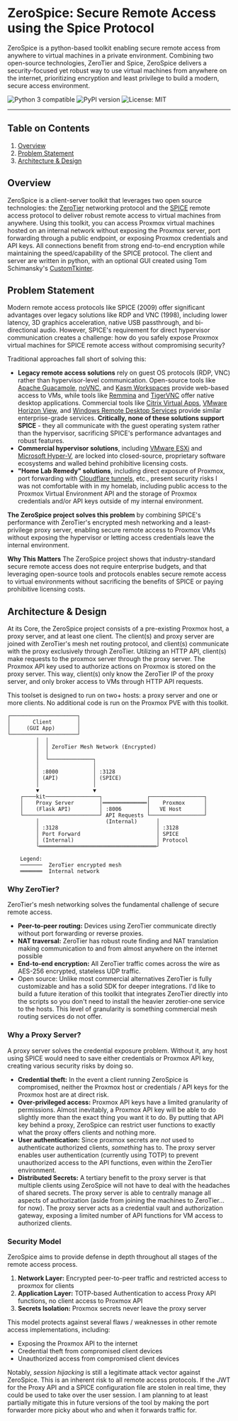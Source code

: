 # ZeroSpice: Secure Remote Access using the Spice Protocol

ZeroSpice is a python-based toolkit enabling secure remote access from anywhere to virtual machines in a private environment. Combining two open-source technologies, ZeroTier and Spice, ZeroSpice delivers a security-focused yet robust way to use virtual machines from anywhere on the internet, prioritizing encryption and least privilege to build a modern, secure access environment.

![Python 3 compatible](https://img.shields.io/badge/python-3.x-blue.svg)
![PyPI version](https://img.shields.io/pypi/v/bloodhound.svg)
![License: MIT](https://img.shields.io/pypi/l/bloodhound.svg)

---

## Table on Contents

1. [Overview](#overview)
2. [Problem Statement](#problem-statement)
3. [Architecture & Design](#architecture--design)

## Overview

ZeroSpice is a client-server toolkit that leverages two open source technologies: the [ZeroTier](https://www.zerotier.com/) networking protocol and the [SPICE](https://www.spice-space.org/) remote access protocol to deliver robust remote access to virtual machines from anywhere. Using this toolkit, you can access Proxmox virtual machines hosted on an internal network without exposing the Proxmox server, port forwarding through a public endpoint, or exposing Proxmox credentials and API keys. All connections benefit from strong end-to-end encryption while maintaining the speed/capability of the SPICE protocol. The client and server are written in python, with an optional GUI created using Tom Schimansky's [CustomTkinter](https://github.com/TomSchimansky/CustomTkinter).

## Problem Statement

Modern remote access protocols like SPICE (2009) offer significant advantages over legacy solutions like RDP and VNC (1998), including lower latency, 3D graphics acceleration, native USB passthrough, and bi-directional audio. However, SPICE's requirement for direct hypervisor communication creates a challenge: how do you safely expose Proxmox virtual machines for SPICE remote access without compromising security?

Traditional approaches fall short of solving this:
- **Legacy remote access solutions** rely on guest OS protocols (RDP, VNC) rather than hypervisor-level communication. Open-source tools like [Apache Guacamole](https://guacamole.apache.org/), [noVNC](https://novnc.com/info.html), and [Kasm Workspaces](https://kasm.com/workspaces) provide web-based access to VMs, while tools like [Remmina](https://remmina.org/) and [TigerVNC](https://tigervnc.org/) offer native desktop applications. Commercial tools like [Citrix Virtual Apps](https://www.citrix.com/platform/citrix-app-and-desktop-virtualization/), [VMware Horizon View](https://en.wikipedia.org/wiki/Omnissa_Horizon), and [Windows Remote Desktop Services](https://learn.microsoft.com/en-us/windows-server/remote/remote-desktop-services/remote-desktop-services-overview) provide similar enterprise-grade services. **Critically, none of these solutions support SPICE** - they all communicate with the guest operating system rather than the hypervisor, sacrificing SPICE's performance advantages and robust features.
- **Commercial hypervisor solutions**, including [VMware ESXi](https://www.vmware.com/products/cloud-infrastructure/vsphere) and [Microsoft Hyper-V](https://learn.microsoft.com/en-us/windows-server/virtualization/hyper-v/overview), are locked into closed-source, proprietary software ecosystems and walled behind prohibitive licensing costs.
- **"Home Lab Remedy" solutions**, including direct exposure of Proxmox, port forwarding with [Cloudflare tunnels](https://developers.cloudflare.com/cloudflare-one/connections/connect-networks/), etc., present security risks I was not comfortable with in my homelab, including public access to the Proxmox Virtual Environment API and the storage of Proxmox credentials and/or API keys outside of my internal environment.

**The ZeroSpice project solves this problem** by combining SPICE's performance with ZeroTier's encrypted mesh networking and a least-privilege proxy server, enabling secure remote access to Proxmox VMs without exposing the hypervisor or letting access credentials leave the internal environment.

**Why This Matters**
The ZeroSpice project shows that industry-standard secure remote access does not require enterprise budgets, and that leveraging open-source tools and protocols enables secure remote access to virtual environments without sacrificing the benefits of SPICE or paying prohibitive licensing costs.

## Architecture & Design

At its Core, the ZeroSpice project consists of a pre-existing Proxmox host, a proxy server, and at least one client. The client(s) and proxy server are joined with ZeroTier's mesh net routing protocol, and client(s) communicate with the proxy exclusively through ZeroTier. Utilizing an HTTP API, client(s) make requests to the proxmox server through the proxy server. The Proxmox API key used to authorize actions on Proxmox is stored on the proxy server. This way, client(s) only know the ZeroTier IP of the proxy server, and only broker access to VMs through HTTP API requests.

This toolset is designed to run on two+ hosts: a proxy server and one or more clients. No additional code is run on the Proxmox PVE with this toolkit.

```
┌─────────────────────┐
│       Client        │
│     (GUI App)       │
└─────────────────────┘
         │  │
         │  │ ZeroTier Mesh Network (Encrypted)
         │  │
         │  └──────────────┐
         │                 │
         │ :8000           │ :3128
         │ (API)           │ (SPICE)
         │                 │
         ▼                 ▼
    ┌────kit─────────────────┐              ┌─────────────────┐
    │    Proxy Server        │══════════════│    Proxmox      │
    │    (Flask API)         │ :8006        │   VE Host       │
    └────────────────────────┘ API Requests └─────────────────┘
         │                     (Internal)      │
         │ :3128                               │ :3128
         │ Port Forward                        │ SPICE
         │ (Internal)                          │ Protocol
         └═════════════════════════════════════┘

    Legend:
    ───────  ZeroTier encrypted mesh
    ═══════  Internal network
```

### Why ZeroTier?

ZeroTier's mesh networking solves the fundamental challenge of secure remote access.
- **Peer-to-peer routing:** Devices using ZeroTier communicate directly without port forwarding or reverse proxies.
- **NAT traversal:** ZeroTier has robust route finding and NAT translation making communication to and from almost anywhere on the internet possible
- **End-to-end encryption:** All ZeroTier traffic comes across the wire as AES-256 encrypted, stateless UDP traffic.
- Open source: Unlike most commercial alternatives ZeroTier is fully customizable and has a solid SDK for deeper integrations.
I'd like to build a future iteration of this toolkit that integrates ZeroTier directly into the scripts so you don't need to install the heavier zerotier-one service to the hosts. This level of granularity is something commercial mesh routing services do not offer.

### Why a Proxy Server?

A proxy server solves the credential exposure problem. Without it, any host using SPICE would need to save either credentials or Proxmox API key, creating various security risks by doing so.
- **Credential theft:** In the event a client running ZeroSpice is compromised, neither the Proxmox host or credentials / API keys for the Proxmox host are at direct risk.
- **Over-privileged access:** Proxmox API keys have a limited granularity of permissions. Almost inevitably, a Proxmox API key will be able to do slightly more than the exact thing you want it to do. By putting that API key behind a proxy, ZeroSpice can restrict user functions to exactly what the proxy offers clients and nothing more.
- **User authentication:** Since proxmox secrets are *not* used to authenticate authorized clients, *something* has to. The proxy server enables user authentication (currently using TOTP) to prevent unauthorized access to the API functions, even within the ZeroTier environment.
- **Distributed Secrets:** A tertiary benefit to the proxy server is that multiple clients using ZeroSpice will not have to deal with the headaches of shared secrets. The proxy server is able to centrally manage all aspects of authorization (aside from joining the machines to ZeroTier... for now).
The proxy server acts as a credential vault and authorization gateway, exposing a limited number of API functions for VM access to authorized clients.

### Security Model

ZeroSpice aims to provide defense in depth throughout all stages of the remote access process.
1. **Network Layer:** Encrypted peer-to-peer traffic and restricted access to proxmox for clients
2. **Application Layer:** TOTP-based Authentication to access Proxy API functions, no client access to Proxmox API
3. **Secrets Isolation:** Proxmox secrets never leave the proxy server

This model protects against several flaws / weaknesses in other remote access implementations, including:
- Exposing the Proxmox API to the internet
- Credential theft from compromised client devices
- Unauthorized access from compromised client devices

Notably, *session hijacking* is still a legitimate attack vector against ZeroSpice. This is an inherent risk to all remote access protocols. If the JWT for the Proxy API and a SPICE configuration file are stolen in real time, they could be used to take over the user session. I am planning to at least partially mitigate this in future versions of the tool by making the port forwarder more picky about who and when it forwards traffic for.
